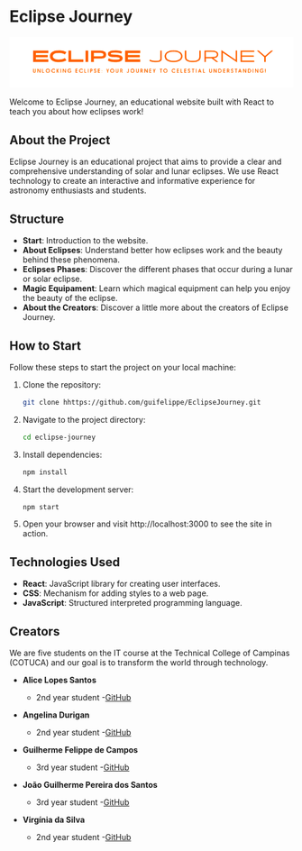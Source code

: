 # Eclipse Journey

![Eclipse Journey Logo](src/images/NASA_LOGO.png)

Welcome to Eclipse Journey, an educational website built with React to teach you about how eclipses work!

## About the Project


Eclipse Journey is an educational project that aims to provide a clear and comprehensive understanding of solar and lunar eclipses. We use React technology to create an interactive and informative experience for astronomy enthusiasts and students.

## Structure

- **Start**: Introduction to the website.
- **About Eclipses**: Understand better how eclipses work and the beauty behind these phenomena.
- **Eclipses Phases**: Discover the different phases that occur during a lunar or solar eclipse.
- **Magic Equipament**: Learn which magical equipment can help you enjoy the beauty of the eclipse.
- **About the Creators**: Discover a little more about the creators of Eclipse Journey.

## How to Start

Follow these steps to start the project on your local machine:

1. Clone the repository:

   ```bash
   git clone hhttps://github.com/guifelippe/EclipseJourney.git

2. Navigate to the project directory:

    ```bash
    cd eclipse-journey

3. Install dependencies:

    ```bash
    npm install

4. Start the development server:

    ```bash
    npm start

5. Open your browser and visit http://localhost:3000 to see the site in action.

## Technologies Used

- **React**: JavaScript library for creating user interfaces.
- **CSS**: Mechanism for adding styles to a web page.
- **JavaScript**: Structured interpreted programming language.

## Creators

We are five students on the IT course at the Technical College of Campinas (COTUCA) and our goal is to transform the world through technology.

- **Alice Lopes Santos**
    - 2nd year student
    -[GitHub](https://github.com/licelps)

- **Angelina Durigan**
    - 2nd year student
    -[GitHub](https://github.com/AngelinaDurigan)

- **Guilherme Felippe de Campos**
    - 3rd year student
    -[GitHub](https://github.com/guifelippe)

- **João Guilherme Pereira dos Santos**
    - 3rd year student
    -[GitHub](https://github.com/Joao2708-P)

- **Virgínia da Silva**
    - 2nd year student
    -[GitHub](https://github.com/aVihSilva)